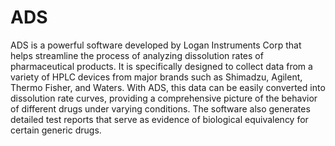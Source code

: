 # ADS
ADS is a powerful software developed by Logan Instruments Corp that helps streamline the process of analyzing dissolution rates of pharmaceutical products. It is specifically designed to collect data from a variety of HPLC devices from major brands such as Shimadzu, Agilent, Thermo Fisher, and Waters. With ADS, this data can be easily converted into dissolution rate curves, providing a comprehensive picture of the behavior of different drugs under varying conditions. The software also generates detailed test reports that serve as evidence of biological equivalency for certain generic drugs.
